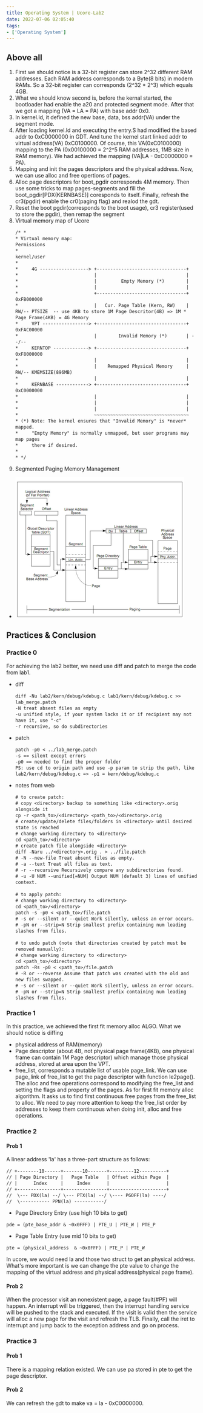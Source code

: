 ```yaml
---
title: Operating System | Ucore-Lab2
date: 2022-07-06 02:05:40
tags:
- ['Operating System']
---
```


## Above all
1. First we should notice is a 32-bit register can store 2^32 different RAM addresses. Each RAM address corresponds to a Byte(8 bits) in modern RAMs. So a 32-bit register can corresponds (2^32 * 2^3) which equals 4GB.
2. What we should know second is, before the kernal started, the bootloader had enable the a20 and protected segment mode. After that we got a mapping (VA = LA = PA) with base addr 0x0. 
3. In kernel.ld, it defined the new base, data, bss addr(VA) under the segment mode. 
4. After loading kernel.ld and executing the entry.S had modified the based addr to 0xC0000000 in GDT. And tune the kernel start linked addr to virtual address(VA) 0xC0100000. Of course, this VA(0xC0100000) mapping to the PA (0x00100000 = 2^2^5 RAM addresses, 1MB size in RAM memory). We had achieved the mapping (VA|LA - 0xC0000000 = PA).
5. Mapping and init the pages descriptors and the physical address. Now, we can use alloc and free opertions of pages.
6. Alloc page descriptors for boot_pgdir corresponds 4M memory. Then use some tricks to map pages-segments and fill the boot_pgdir[PDX(KERNBASE)] coresponds to itself. Finally, refresh the cr3(pgdir) enable the cr0(paging flag) and realod the gdt.
6. Reset the boot pgdir(corresponds to the boot usage), cr3 register(used to store the pgdir), then remap the segment
7. Virtual memory map of Ucore
    ```
    /* *
    * Virtual memory map:                                          Permissions
    *                                                              kernel/user
    *
    *     4G ------------------> +---------------------------------+
    *                            |                                 |
    *                            |         Empty Memory (*)        |
    *                            |                                 |
    *                            +---------------------------------+ 0xFB000000
    *                            |   Cur. Page Table (Kern, RW)    | RW/-- PTSIZE  -- use 4KB to store 1M Page Descritor(4B) => 1M * Page Frame(4KB) = 4G Memory
    *     VPT -----------------> +---------------------------------+ 0xFAC00000
    *                            |        Invalid Memory (*)       | --/--
    *     KERNTOP -------------> +---------------------------------+ 0xF8000000
    *                            |                                 |
    *                            |    Remapped Physical Memory     | RW/-- KMEMSIZE(896MB)
    *                            |                                 |
    *     KERNBASE ------------> +---------------------------------+ 0xC0000000
    *                            |                                 |
    *                            |                                 |
    *                            |                                 |
    *                            ~~~~~~~~~~~~~~~~~~~~~~~~~~~~~~~~~~~
    * (*) Note: The kernel ensures that "Invalid Memory" is *never* mapped.
    *     "Empty Memory" is normally unmapped, but user programs may map pages
    *     there if desired.
    *
    * */
    ```
8. Segmented Paging Memory Management
- ![Segmented Paging Memory Management](images/SegmentedPaging.png)

## Practices & Conclusion

### Practice 0
For achieving the lab2 better, we need use diff and patch to merge the code from lab1.
- diff
    ```
    diff -Nu lab2/kern/debug/kdebug.c lab1/kern/debug/kdebug.c >> lab_merge.patch
    -N treat absent files as empty
    -u unified style, if your system lacks it or if recipient may not have it, use "-c"
    -r recursive, so do subdirectories
    ```
- patch
    ```
    patch -p0 < ../lab_merge.patch
    -s == silent except errors
    -p0 == needed to find the proper folder
    PS: use cd to origin path and use -p param to strip the path, like lab2/kern/debug/kdebug.c => -p1 = kern/debug/kdebug.c
    ```
- notes from web
    ```
    # to create patch:
    # copy <directory> backup to something like <directory>.orig alongside it
    cp -r <path_to>/<directory> <path_to>/<directory>.orig
    # create/update/delete files/folders in <directory> until desired state is reached
    # change working directory to <directory>
    cd <path_to>/<directory>
    # create patch file alongside <directory>
    diff -Naru ../<directory>.orig . > ../file.patch
    # -N --new-file Treat absent files as empty.
    # -a --text Treat all files as text.
    # -r --recursive Recursively compare any subdirectories found.
    # -u -U NUM --unified[=NUM] Output NUM (default 3) lines of unified context.

    # to apply patch:
    # change working directory to <directory>
    cd <path_to>/<directory>
    patch -s -p0 < <path_to>/file.patch
    # -s or --silent or --quiet Work silently, unless an error occurs.
    # -pN or --strip=N Strip smallest prefix containing num leading slashes from files.

    # to undo patch (note that directories created by patch must be removed manually):
    # change working directory to <directory>
    cd <path_to>/<directory>
    patch -Rs -p0 < <path_to>/file.patch
    # -R or --reverse Assume that patch was created with the old and new files swapped.
    # -s or --silent or --quiet Work silently, unless an error occurs.
    # -pN or --strip=N Strip smallest prefix containing num leading slashes from files.
    ```

### Practice 1
In this practice, we achieved the first fit memory alloc ALGO. What we should notice is diffing 
- physical address of RAM(memory)
- Page descriptor (about 4B, not physical page frame(4KB), one physical frame can contain 1M Page descriptor) which manage those physical address, stored at area upon the VPT. 
- free_list, corresponds a mutable list of usable page_link. 
We can use page_link of free_list to get the page descriptor with function le2page(). The alloc and free operations correspond to modifying the free_list and setting the flags and property of the pages. As for first fit memory alloc algorithm. It asks us to find first continuous free pages from the free_list to alloc. We need to pay more attention to keep the free_list order by addresses to keep them continuous when doing init, alloc and free operations.

### Practice 2

#### Prob 1
A linear address 'la' has a three-part structure as follows:
```
// +--------10------+-------10-------+---------12----------+
// | Page Directory |   Page Table   | Offset within Page  |
// |      Index     |     Index      |                     |
// +----------------+----------------+---------------------+
//  \--- PDX(la) --/ \--- PTX(la) --/ \---- PGOFF(la) ----/
//  \----------- PPN(la) -----------/
```
- Page Directory Entry (use high 10 bits to get)
```
pde = (pte_base_addr & ~0x0FFF) | PTE_U | PTE_W | PTE_P
```
- Page Table Entry (use mid 10 bits to get)
```
pte = (physical_address  & ~0x0FFF) | PTE_P | PTE_W
```
In ucore, we would need la and those two struct to get an physical address. What's more important is we can change the pte value to change the mapping of the virtual address and physical address(physical page frame).

#### Prob 2
When the processor visit an nonexistent page, a page fault(#PF) will happen. An interrupt will be triggered, then the interrupt handling service will be pushed to the stack and executed. If the visit is valid then the service will alloc a new page for the visit and refresh the TLB. Finally, call the iret to interrupt and jump back to the exception address and go on process.

### Practice 3

#### Prob 1
There is a mapping relation existed. We can use pa stored in pte to get the page descriptor.

#### Prob 2
We can refresh the gdt to make va = la - 0xC0000000.